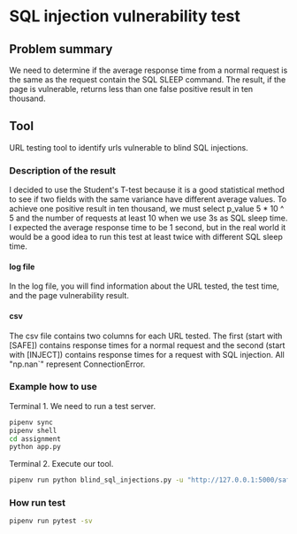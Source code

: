 # SQL injection vulnerability test

## Problem summary

We need to determine if the average response time from a normal request is the same as the request contain the SQL SLEEP command.
The result, if the page is vulnerable, returns less than one false positive result in ten thousand.

## Tool

URL testing tool to identify urls vulnerable to blind SQL injections.

### Description of the result

I decided to use the Student's T-test because it is a good statistical method to see if two fields with the same variance have different average values. To achieve one positive result in ten thousand, we must select p_value 5 * 10 ^ 5 and the number of requests at least 10 when we use 3s as SQL sleep time. I expected the average response time to be 1 second, but in the real world it would be a good idea to run this test at least twice with different SQL sleep time.

#### log file
In the log file, you will find information about the URL tested, the test time, and the page vulnerability result.

#### csv
The csv file contains two columns for each URL tested. The first (start with [SAFE]) contains response times for a normal request and the second (start with [INJECT]) contains response times for a request with SQL injection.
All "np.nan`" represent ConnectionError. 

### Example how to use

Terminal 1. We need to run a test server.
```bash
pipenv sync
pipenv shell
cd assignment
python app.py
```

Terminal 2. Execute our tool.
```bash
pipenv run python blind_sql_injections.py -u "http://127.0.0.1:5000/safe/1/" -u "http://127.0.0.1:5000/vulnerable/1/" -k "id" -v 1 -n 10 -s 3
```

### How run test
```bash
pipenv run pytest -sv
```

